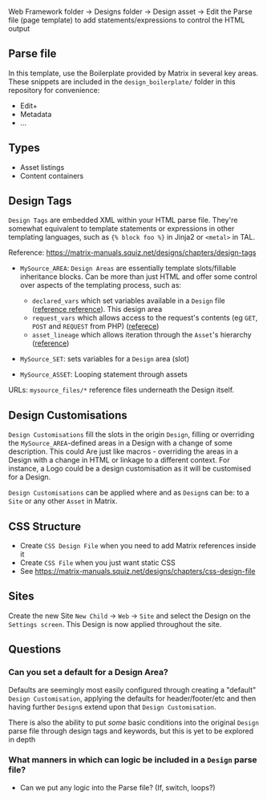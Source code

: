 Web Framework folder
 -> Designs folder
   -> Design asset
     -> Edit the Parse file (page template) to add statements/expressions to
control the HTML output

## Parse file

In this template, use the Boilerplate provided by Matrix in several key areas.
These snippets are included in the `design_boilerplate/` folder in this
repository for convenience:

* Edit+
* Metadata
* …

## Types

* Asset listings
* Content containers


## Design Tags

`Design Tags` are embedded XML within your HTML parse file.  They're somewhat
equivalent to template statements or expressions in other templating
languages, such as `{% block foo %}` in Jinja2 or `<metal>` in TAL.

Reference: https://matrix-manuals.squiz.net/designs/chapters/design-tags

* `MySource_AREA`: `Design Areas` are essentially template slots/fillable
  inheritance blocks. Can be more than just HTML and offer some control over
  aspects of the templating process, such as:

  * `declared_vars` which set variables available in a
  `Design` file ([reference
    reference](https://matrix-manuals.squiz.net/designs/chapters/declared-vars-design-area)).
    This design area
  * `request_vars` which allows access to the request's contents (eg `GET`, `POST`
    and `REQUEST` from PHP)
    ([referece](https://matrix-manuals.squiz.net/designs/chapters/request-vars-design-area))
  * `asset_lineage` which allows iteration through the `Asset`'s hierarchy
    ([reference](https://matrix-manuals.squiz.net/designs/chapters/asset-lineage-design-area))

* `MySource_SET`: sets variables for a `Design` area (slot)
* `MySource_ASSET`: Looping statement through assets

URLs: `mysource_files/*` reference files underneath the Design itself.

## Design Customisations

`Design Customisations` fill the slots in the origin `Design`, filling or
overriding the `MySource_AREA`-defined areas in a Design with a change of some
description.  This could 
Are just like macros - overriding the areas in a Design with a change in HTML
or linkage to a different context.  For instance, a Logo could be a design
customisation as it will be customised for a Design.

`Design Customisations` can be applied where and as `Design`s can be: to a
`Site` or any other `Asset` in Matrix.


## CSS Structure

* Create `CSS Design File` when you need to add Matrix references inside it
* Create `CSS File` when you just want static CSS
* See https://matrix-manuals.squiz.net/designs/chapters/css-design-file

## Sites

Create the new Site ``New Child`` -> `Web` -> `Site` and select the Design on
the `Settings screen`. This Design is now applied throughout the site.

## Questions

### Can you set a default for a Design Area?

Defaults are seemingly most easily configured through creating a "default"
`Design Customisation`, applying the defaults for header/footer/etc and then
having further `Design`s extend upon that `Design Customisation`.

There is also the ability to put *some* basic conditions into the original
`Design` parse file through design tags and keywords, but this is yet to be
explored in depth

### What manners in which can logic be included in a `Design` parse file?

* Can we put any logic into the Parse file?  (If, switch, loops?)

